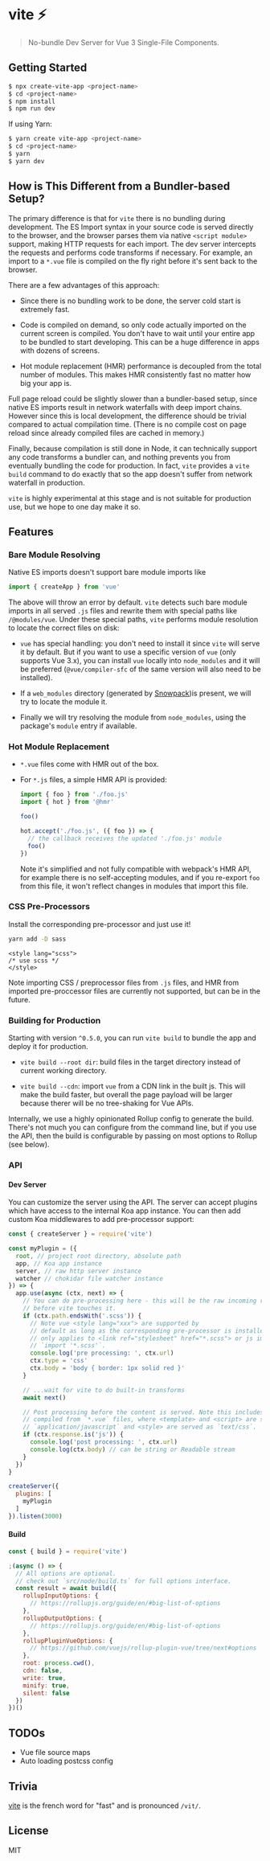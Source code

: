 # vite ⚡

> No-bundle Dev Server for Vue 3 Single-File Components.

## Getting Started

```bash
$ npx create-vite-app <project-name>
$ cd <project-name>
$ npm install
$ npm run dev
```

If using Yarn:

``` bash
$ yarn create vite-app <project-name>
$ cd <project-name>
$ yarn
$ yarn dev
```

## How is This Different from a Bundler-based Setup?

The primary difference is that for `vite` there is no bundling during development. The ES Import syntax in your source code is served directly to the browser, and the browser parses them via native `<script module>` support, making HTTP requests for each import. The dev server intercepts the requests and performs code transforms if necessary. For example, an import to a `*.vue` file is compiled on the fly right before it's sent back to the browser.

There are a few advantages of this approach:

- Since there is no bundling work to be done, the server cold start is extremely fast.

- Code is compiled on demand, so only code actually imported on the current screen is compiled. You don't have to wait until your entire app to be bundled to start developing. This can be a huge difference in apps with dozens of screens.

- Hot module replacement (HMR) performance is decoupled from the total number of modules. This makes HMR consistently fast no matter how big your app is.

Full page reload could be slightly slower than a bundler-based setup, since native ES imports result in network waterfalls with deep import chains. However since this is local development, the difference should be trivial compared to actual compilation time. (There is no compile cost on page reload since already compiled files are cached in memory.)

Finally, because compilation is still done in Node, it can technically support any code transforms a bundler can, and nothing prevents you from eventually bundling the code for production. In fact, `vite` provides a `vite build` command to do exactly that so the app doesn't suffer from network waterfall in production.

`vite` is highly experimental at this stage and is not suitable for production use, but we hope to one day make it so.

## Features

### Bare Module Resolving

Native ES imports doesn't support bare module imports like

```js
import { createApp } from 'vue'
```

The above will throw an error by default. `vite` detects such bare module imports in all served `.js` files and rewrite them with special paths like `/@modules/vue`. Under these special paths, `vite` performs module resolution to locate the correct files on disk:

- `vue` has special handling: you don't need to install it since `vite` will serve it by default. But if you want to use a specific version of `vue` (only supports Vue 3.x), you can install `vue` locally into `node_modules` and it will be preferred (`@vue/compiler-sfc` of the same version will also need to be installed).

- If a `web_modules` directory (generated by [Snowpack](https://www.snowpack.dev/))is present, we will try to locate the module it.

- Finally we will try resolving the module from `node_modules`, using the package's `module` entry if available.

### Hot Module Replacement

- `*.vue` files come with HMR out of the box.

- For `*.js` files, a simple HMR API is provided:

  ```js
  import { foo } from './foo.js'
  import { hot } from '@hmr'

  foo()

  hot.accept('./foo.js', ({ foo }) => {
    // the callback receives the updated './foo.js' module
    foo()
  })
  ```

  Note it's simplified and not fully compatible with webpack's HMR API, for example there is no self-accepting modules, and if you re-export `foo` from this file, it won't reflect changes in modules that import this file.

### CSS Pre-Processors

Install the corresponding pre-processor and just use it!

``` bash
yarn add -D sass
```
``` vue
<style lang="scss">
/* use scss */
</style>
```

Note importing CSS / preprocessor files from `.js` files, and HMR from imported pre-proccessor files are currently not supported, but can be in the future.

### Building for Production

Starting with version `^0.5.0`, you can run `vite build` to bundle the app and deploy it for production.

- `vite build --root dir`: build files in the target directory instead of current working directory.

- `vite build --cdn`: import `vue` from a CDN link in the built js. This will make the build faster, but overall the page payload will be larger because therer will be no tree-shaking for Vue APIs.

Internally, we use a highly opinionated Rollup config to generate the build. There's not much you can configure from the command line, but if you use the API, then the build is configurable by passing on most options to Rollup (see below).

### API

#### Dev Server

You can customize the server using the API. The server can accept plugins which have access to the internal Koa app instance. You can then add custom Koa middlewares to add pre-processor support:

``` js
const { createServer } = require('vite')

const myPlugin = ({
  root, // project root directory, absolute path
  app, // Koa app instance
  server, // raw http server instance
  watcher // chokidar file watcher instance
}) => {
  app.use(async (ctx, next) => {
    // You can do pre-processing here - this will be the raw incoming requests
    // before vite touches it.
    if (ctx.path.endsWith('.scss')) {
      // Note vue <style lang="xxx"> are supported by
      // default as long as the corresponding pre-processor is installed, so this
      // only applies to <link ref="stylesheet" href="*.scss"> or js imports like
      // `import '*.scss'`.
      console.log('pre processing: ', ctx.url)
      ctx.type = 'css'
      ctx.body = 'body { border: 1px solid red }'
    }

    // ...wait for vite to do built-in transforms
    await next()

    // Post processing before the content is served. Note this includes parts
    // compiled from `*.vue` files, where <template> and <script> are served as
    // `application/javascript` and <style> are served as `text/css`.
    if (ctx.response.is('js')) {
      console.log('post processing: ', ctx.url)
      console.log(ctx.body) // can be string or Readable stream
    }
  })
}

createServer({
  plugins: [
    myPlugin
  ]
}).listen(3000)
```

#### Build

``` js
const { build } = require('vite')

;(async () => {
  // All options are optional.
  // check out `src/node/build.ts` for full options interface.
  const result = await build({
    rollupInputOptions: {
      // https://rollupjs.org/guide/en/#big-list-of-options
    },
    rollupOutputOptions: {
      // https://rollupjs.org/guide/en/#big-list-of-options
    },
    rollupPluginVueOptions: {
      // https://github.com/vuejs/rollup-plugin-vue/tree/next#options
    },
    root: process.cwd(),
    cdn: false,
    write: true,
    minify: true,
    silent: false
  })
})()
```

## TODOs

- Vue file source maps
- Auto loading postcss config

## Trivia

[vite](https://en.wiktionary.org/wiki/vite) is the french word for "fast" and is pronounced `/vit/`.

## License

MIT
